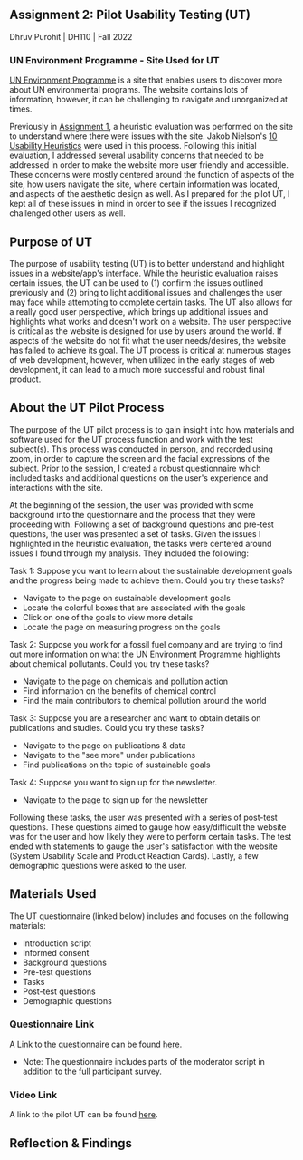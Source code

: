 ## Assignment 2: Pilot Usability Testing (UT)

Dhruv Purohit | DH110 | Fall 2022

### UN Environment Programme - Site Used for UT

[UN Environment Programme](https://www.unep.org/explore-topics/sustainable-development-goals/why-do-sustainable-development-goals-matter/goal-15) is a site that enables users to discover more about UN environmental programs. The website contains lots of information, however, it can be challenging to navigate and unorganized at times.

Previously in [Assignment 1](https://github.com/dpurohit108/DH110-F22-DHRUVP/blob/main/Assignments/Assignment01.md), a heuristic evaluation was performed on the site to understand where there were issues with the site. Jakob Nielson's [10 Usability Heuristics](https://www.nngroup.com/articles/ten-usability-heuristics/) were used in this process. Following this initial evaluation, I addressed several usability concerns that needed to be addressed in order to make the website more user friendly and accessible. These concerns were mostly centered around the function of aspects of the site, how users navigate the site, where certain information was located, and aspects of the aesthetic design as well. As I prepared for the pilot UT, I kept all of these issues in mind in order to see if the issues I recognized challenged other users as well.  

## Purpose of UT 
The purpose of usability testing (UT) is to better understand and highlight issues in a website/app's interface. While the heuristic evaluation raises certain issues, the UT can be used to (1) confirm the issues outlined previously and (2) bring to light additional issues and challenges the user may face while attempting to complete certain tasks. The UT also allows for a really good user perspective, which brings up additional issues and highlights what works and doesn't work on a website. The user perspective is critical as the website is designed for use by users around the world. If aspects of the website do not fit what the user needs/desires, the website has failed to achieve its goal. The UT process is critical at numerous stages of web development, however, when utilized in the early stages of web development, it can lead to a much more successful and robust final product. 

## About the UT Pilot Process
The purpose of the UT pilot process is to gain insight into how materials and software used for the UT process function and work with the test subject(s). This process was conducted in person, and recorded using zoom, in order to capture the screen and the facial expressions of the subject. Prior to the session, I created a robust questionnaire which included tasks and additional questions on the user's experience and interactions with the site. 

At the beginning of the session, the user was provided with some background into the questionnaire and the process that they were proceeding with. Following a set of background questions and pre-test questions, the user was presented a set of tasks. Given the issues I highlighted in the heuristic evaluation, the tasks were centered around issues I found through my analysis. They included the following: 

Task 1: Suppose you want to learn about the sustainable development goals and the progress being made to achieve them. Could you try these tasks?
* Navigate to the page on sustainable development goals
* Locate the colorful boxes that are associated with the goals
* Click on one of the goals to view more details
* Locate the page on measuring progress on the goals

Task 2: Suppose you work for a fossil fuel company and are trying to find out more information on what the UN Environment Programme highlights about chemical pollutants. Could you try these tasks?
* Navigate to the page on chemicals and pollution action
* Find information on the benefits of chemical control
* Find the main contributors to chemical pollution around the world

Task 3: Suppose you are a researcher and want to obtain details on publications and studies. Could you try these tasks?
* Navigate to the page on publications & data
* Navigate to the "see more" under publications
* Find publications on the topic of sustainable goals

Task 4: Suppose you want to sign up for the newsletter. 
* Navigate to the page to sign up for the newsletter

Following these tasks, the user was presented with a series of post-test questions. These questions aimed to gauge how easy/difficult the website was for the user and how likely they were to perform certain tasks. The test ended with statements to gauge the user's satisfaction with the website (System Usability Scale and Product Reaction Cards). Lastly, a few demographic questions were asked to the user. 

## Materials Used

The UT questionnaire (linked below) includes and focuses on the following materials: 
* Introduction script
* Informed consent
* Background questions
* Pre-test questions
* Tasks
* Post-test questions
* Demographic questions

### Questionnaire Link
A Link to the questionnaire can be found [here](https://forms.gle/aDQhmGhYESiUeESB6).

* Note: The questionnaire includes parts of the moderator script in addition to the full participant survey.

### Video Link
A link to the pilot UT can be found [here](https://youtu.be/8J-7qhC3U3M).

## Reflection & Findings
